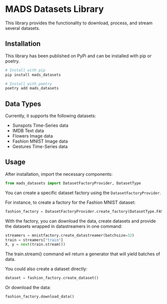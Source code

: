 # MADS Datasets Library

This library provides the functionality to download, process, and stream several datasets.

## Installation
This library has been published on PyPi and can be installed with pip or poetry.

```bash
# Install with pip
pip install mads_datasets

# Install with poetry
poetry add mads_datasets
```

## Data Types
Currently, it supports the following datasets:
* Sunspots Time-Series data
* IMDB Text data
* Flowers Image data
* Fashion MNIST Image data
* Gestures Time-Series data

## Usage

After installation, import the necessary components:

```python
from mads_datasets import DatasetFactoryProvider, DatasetType
```

You can create a specific dataset factory using the `DatasetFactoryProvider`.

For instance, to create a factory for the Fashion MNIST dataset:

```python
fashion_factory = DatasetFactoryProvider.create_factory(DatasetType.FASHION)
```

With the factory, you can download the data, create datasets and provide the datasets wrapped in datastreamers in one command:

```python
streamers = mnistfactory.create_datastreamer(batchsize=32)
train = streamers["train"]
X, y = next(train.stream())
```

The train.stream() command wil return a generator that will yield batches of data.

You could also create a dataset directly:

```python
dataset = fashion_factory.create_dataset()
```

Or download the data:

```python
fashion_factory.download_data()
```
